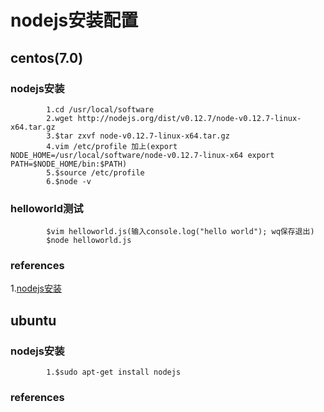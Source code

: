 # nodejs安装配置
## centos(7.0)
### nodejs安装
			1.cd /usr/local/software
			2.wget http://nodejs.org/dist/v0.12.7/node-v0.12.7-linux-x64.tar.gz
			3.$tar zxvf node-v0.12.7-linux-x64.tar.gz
			4.vim /etc/profile 加上(export NODE_HOME=/usr/local/software/node-v0.12.7-linux-x64 export PATH=$NODE_HOME/bin:$PATH)
			5.$source /etc/profile
			6.$node -v

### helloworld测试
			$vim helloworld.js(输入console.log("hello world"); wq保存退出)
			$node helloworld.js
   
### references
1.[nodejs安装](http://www.runoob.com/nodejs/nodejs-install-setup.html)
## ubuntu
### nodejs安装
			1.$sudo apt-get install nodejs   

### references